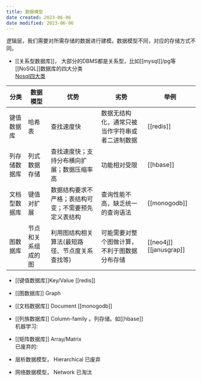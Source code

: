 ```yaml
---
title: 数据模型
date created: 2023-06-06
date modified: 2023-06-06
---
```


逻辑层，我们需要对所需存储的数据进行建模。数据模型不同，对应的存储方式不同。

+ [[关系型数据库]]， 大部分的DBMS都是关系型，比如[[mysql]]/pg等  
[[NoSQL]]数据库的四大分类  
[Nosql四大类](http://image.clickear.top/20230606203148.png)  

| 分类         | 数据模型           | 优势                                                 | 劣势                                           | 举例              |
| ------------ | ------------------ | ---------------------------------------------------- | ---------------------------------------------- | ----------------- |
| 键值数据库   | 哈希表             | 查找速度快                                           | 数据无结构化，通常只被当作字符串或者二进制数据 | [[redis]]             |
| 列存储数据库 | 列式数据存储       | 查找速度快；支持分布横向扩展；数据压缩率高           | 功能相对受限                                   | [[hbase]]            |
| 文档型数据库 | 键值对扩展         | 数据结构要求不严格；表结构可变；不需要预先定义表结构 | 查询性能不高，缺乏统一的查询语法               | [[monogodb]]          |
| 图数据库     | 节点和关系组成的图 | 利用图结构相关算法(最短路径、节点度关系查找等)       | 可能需要对整个图做计算，不利于图数据分布存储   | [[neo4j]][[janusgrap]] |

+ [[键值数据库]]Key/Value [[redis]]
+ [[图数据库]] Graph  
+ [[文档数据库]] Document [[monogodb]]
+ [[列族数据库]] Column-family 。列存储。如[[hbase]]  
机器学习:

+ [[矩阵数据库]] Array/Matrix  
已废弃的:

+ 层析数据模型， Hierarchical 已废弃
+ 网络数据模型， Network 已淘汰


